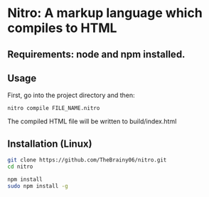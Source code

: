 # Nitro: A markup language which compiles to HTML

## Requirements: node and npm installed.

## Usage
First, go into the project directory and then:
```
nitro compile FILE_NAME.nitro
```
The compiled HTML file will be written to build/index.html

## Installation (Linux)
```sh
git clone https://github.com/TheBrainy06/nitro.git
cd nitro

npm install
sudo npm install -g
```
